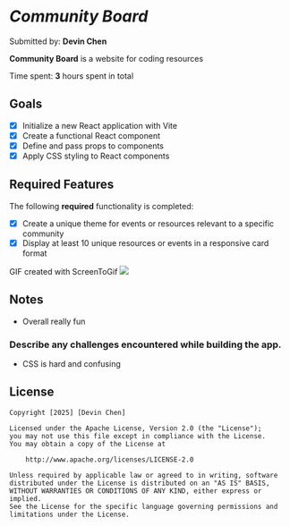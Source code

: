 # *Community Board*

Submitted by: **Devin Chen**

**Community Board** is a website for coding resources

Time spent: **3** hours spent in total

## Goals
* [x] Initialize a new React application with Vite
* [x] Create a functional React component
* [x] Define and pass props to components
* [x] Apply CSS styling to React components
## Required Features

The following **required** functionality is completed:

* [x] Create a unique theme for events or resources relevant to a specific community
* [x] Display at least 10 unique resources or events in a responsive card format

GIF created with ScreenToGif
![](https://github.com/Fobat76/Community-Board/blob/main/community-board.gif)
## Notes
- Overall really fun 
### Describe any challenges encountered while building the app.
- CSS is hard and confusing 
## License

    Copyright [2025] [Devin Chen]

    Licensed under the Apache License, Version 2.0 (the "License");
    you may not use this file except in compliance with the License.
    You may obtain a copy of the License at

        http://www.apache.org/licenses/LICENSE-2.0

    Unless required by applicable law or agreed to in writing, software
    distributed under the License is distributed on an "AS IS" BASIS,
    WITHOUT WARRANTIES OR CONDITIONS OF ANY KIND, either express or implied.
    See the License for the specific language governing permissions and
    limitations under the License.
